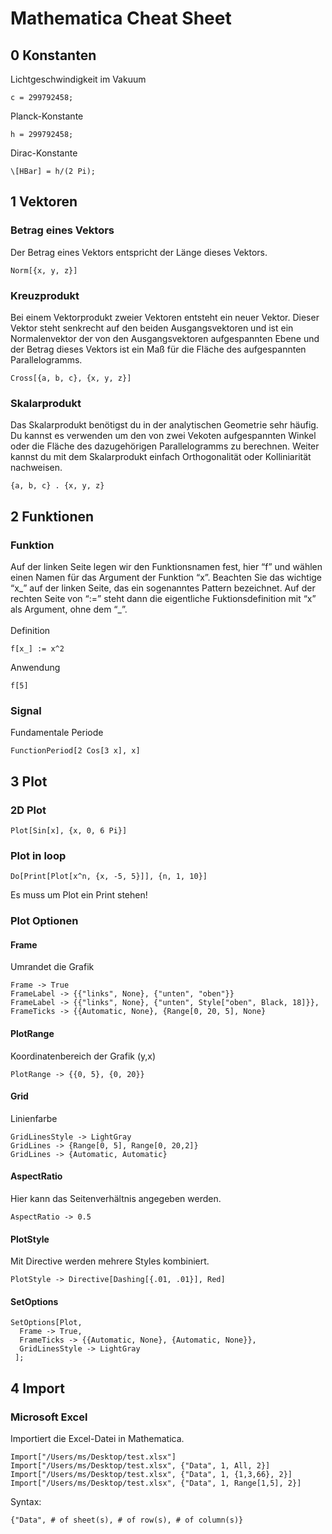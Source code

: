 # Mathematica Cheat Sheet
   ## 0 Konstanten ##
   Lichtgeschwindigkeit im Vakuum
   ```
   c = 299792458;
   ```
   Planck-Konstante
   ```
   h = 299792458;
   ```
   Dirac-Konstante
   ```
   \[HBar] = h/(2 Pi);
   ```
   ## 1 Vektoren ##
   ### Betrag eines Vektors
   Der Betrag eines Vektors entspricht der Länge dieses Vektors.
   ```
   Norm[{x, y, z}]
   ```
   ### Kreuzprodukt
   Bei einem Vektorprodukt zweier Vektoren entsteht ein neuer Vektor. Dieser Vektor steht senkrecht auf den beiden Ausgangsvektoren und ist ein Normalenvektor der von den Ausgangsvektoren aufgespannten Ebene und der Betrag dieses Vektors ist ein Maß für die Fläche des aufgespannten Parallelogramms.
   ```
   Cross[{a, b, c}, {x, y, z}]
   ```
   
   ### Skalarprodukt
   Das Skalarprodukt benötigst du in der analytischen Geometrie sehr häufig. Du kannst es verwenden um den von zwei Vekoten aufgespannten Winkel oder die Fläche des dazugehörigen Parallelogramms zu berechnen. Weiter kannst du mit dem Skalarprodukt einfach Orthogonalität oder Kolliniarität nachweisen.
   ```
   {a, b, c} . {x, y, z}
   ```
   
   ## 2 Funktionen ##
   ### Funktion ###
   Auf der linken Seite legen wir den Funktionsnamen fest, hier “f” und wählen einen Namen für das
Argument der Funktion “x”. Beachten Sie das wichtige “x_” auf der linken Seite, das ein sogenanntes
Pattern bezeichnet. Auf der rechten Seite von “:=” steht dann die eigentliche Fuktionsdefinition mit “x” als Argument, ohne dem “_”.<br><br>
   Definition
   ```
   f[x_] := x^2
   ```
   Anwendung
   ```
   f[5]
   ```
   ### Signal ###
   Fundamentale Periode
   ```
   FunctionPeriod[2 Cos[3 x], x]
   ```
   
   ## 3 Plot ##
   
   ### 2D Plot ###
   
   ```
   Plot[Sin[x], {x, 0, 6 Pi}]
   ```
   ### Plot in loop ###
   ```
   Do[Print[Plot[x^n, {x, -5, 5}]], {n, 1, 10}]
   ```
   Es muss um Plot ein Print stehen!
   
   ### Plot Optionen ###
   
   #### Frame ####
   Umrandet die Grafik
   ```
   Frame -> True
   FrameLabel -> {{"links", None}, {"unten", "oben"}}
   FrameLabel -> {{"links", None}, {"unten", Style["oben", Black, 18]}},
   FrameTicks -> {{Automatic, None}, {Range[0, 20, 5], None}
   ```
   
   #### PlotRange ####
   Koordinatenbereich der Grafik (y,x)
   ```
   PlotRange -> {{0, 5}, {0, 20}}
   ```

   #### Grid ####
   Linienfarbe
   ```   
   GridLinesStyle -> LightGray
   GridLines -> {Range[0, 5], Range[0, 20,2]}
   GridLines -> {Automatic, Automatic}
   ```
   
   #### AspectRatio ####
   Hier kann das Seitenverhältnis angegeben werden. 
   ``` 
   AspectRatio -> 0.5
   ``` 
   #### PlotStyle ####
   Mit Directive werden mehrere Styles kombiniert.
   ```
   PlotStyle -> Directive[Dashing[{.01, .01}], Red]
   ```
   
   #### SetOptions ####
   ```
   SetOptions[Plot,
     Frame -> True,
     FrameTicks -> {{Automatic, None}, {Automatic, None}},
     GridLinesStyle -> LightGray
    ];
   ```
   
   ## 4 Import ##
   
   ### Microsoft Excel ###
   Importiert die Excel-Datei in Mathematica.

   ```
   Import["/Users/ms/Desktop/test.xlsx"]
   Import["/Users/ms/Desktop/test.xlsx", {"Data", 1, All, 2}]
   Import["/Users/ms/Desktop/test.xlsx", {"Data", 1, {1,3,66}, 2}]
   Import["/Users/ms/Desktop/test.xlsx", {"Data", 1, Range[1,5], 2}]
   ```
   Syntax:
   ```
   {"Data", # of sheet(s), # of row(s), # of column(s)}
   ```
   
   
  
